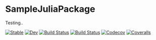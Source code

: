 # SampleJuliaPackage

Testing..

[![Stable](https://img.shields.io/badge/docs-stable-blue.svg)](https://kyungminlee.github.io/SampleJuliaPackage.jl/stable)
[![Dev](https://img.shields.io/badge/docs-dev-blue.svg)](https://kyungminlee.github.io/SampleJuliaPackage.jl/dev)
[![Build Status](https://travis-ci.com/kyungminlee/SampleJuliaPackage.jl.svg?branch=master)](https://travis-ci.com/kyungminlee/SampleJuliaPackage.jl)
[![Build Status](https://ci.appveyor.com/api/projects/status/github/kyungminlee/SampleJuliaPackage.jl?svg=true)](https://ci.appveyor.com/project/kyungminlee/SampleJuliaPackage-jl)
[![Codecov](https://codecov.io/gh/kyungminlee/SampleJuliaPackage.jl/branch/master/graph/badge.svg)](https://codecov.io/gh/kyungminlee/SampleJuliaPackage.jl)
[![Coveralls](https://coveralls.io/repos/github/kyungminlee/SampleJuliaPackage.jl/badge.svg?branch=master)](https://coveralls.io/github/kyungminlee/SampleJuliaPackage.jl?branch=master)
